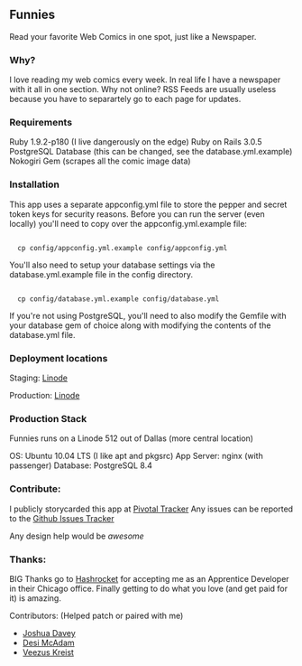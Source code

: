 ## Funnies

Read your favorite Web Comics in one spot, just like a Newspaper.

### Why?

I love reading my web comics every week. In real life I have a newspaper with it all in one section.
Why not online? RSS Feeds are usually useless because you have to separartely go to each page for updates.

### Requirements

Ruby 1.9.2-p180 (I live dangerously on the edge)
Ruby on Rails 3.0.5
PostgreSQL Database (this can be changed, see the database.yml.example)
Nokogiri Gem (scrapes all the comic image data)

### Installation

This app uses a separate appconfig.yml file to store the pepper and secret
token keys for security reasons. Before you can run the server (even locally)
you'll need to copy over the appconfig.yml.example file:

<code>
  cp config/appconfig.yml.example config/appconfig.yml
</code>

You'll also need to setup your database settings via the database.yml.example
file in the config directory.

<code>
  cp config/database.yml.example config/database.yml
</code>

If you're not using PostgreSQL, you'll need to also modify the Gemfile with
your database gem of choice along with modifying the contents of the
database.yml file.

### Deployment locations

Staging: [Linode](http://staging.funniesapp.com)

Production: [Linode](http://www.funniesapp.com)

### Production Stack

Funnies runs on a Linode 512 out of Dallas (more central location)

OS: Ubuntu 10.04 LTS (I like apt and pkgsrc)
App Server: nginx (with passenger)
Database: PostgreSQL 8.4

### Contribute:

I publicly storycarded this app at [Pivotal Tracker](https://www.pivotaltracker.com/projects/201253)
Any issues can be reported to the [Github Issues Tracker](https://github.com/martinisoft/funnies/issues)

Any design help would be *awesome*

### Thanks:

BIG Thanks go to [Hashrocket](http://www.hashrocket.com/) for accepting me as an Apprentice Developer
in their Chicago office. Finally getting to do what you love (and get paid for it) is amazing.

Contributors: (Helped patch or paired with me)

* [Joshua Davey](http://joshuadavey.com/)
* [Desi McAdam](http://twitter.com/desi)
* [Veezus Kreist](http://veez.us/)
